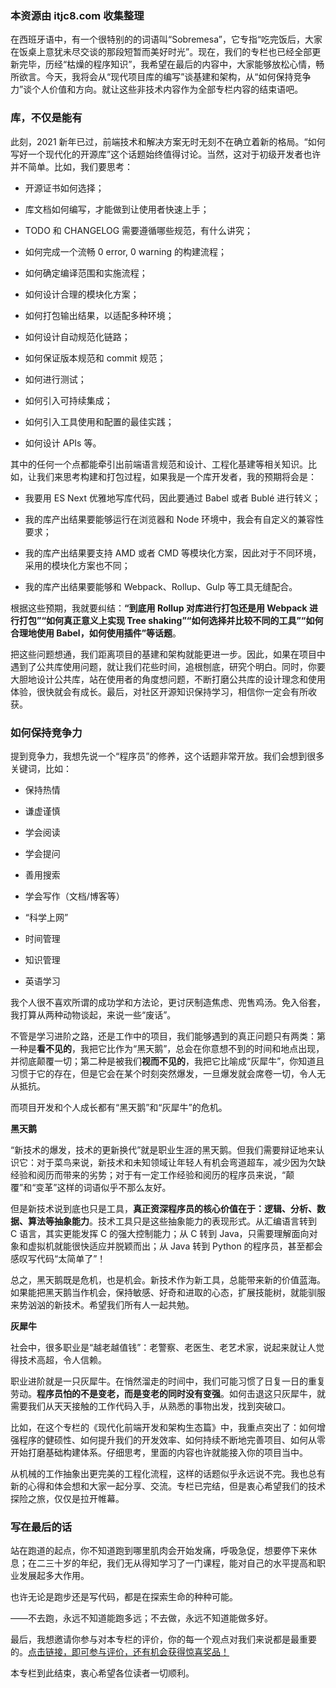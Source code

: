 ### 本资源由 itjc8.com 收集整理
<p data-nodeid="681" class="">在西班牙语中，有一个很特别的的词语叫“Sobremesa”，它专指“吃完饭后，大家在饭桌上意犹未尽交谈的那段短暂而美好时光”。现在，我们的专栏也已经全部更新完毕，历经“枯燥的程序知识”，我希望在最后的内容中，大家能够放松心情，畅所欲言。今天，我将会从“现代项目库的编写”谈基建和架构，从“如何保持竞争力”谈个人价值和方向。就让这些非技术内容作为全部专栏内容的结束语吧。</p>
<h3 data-nodeid="682">库，不仅是能有</h3>
<p data-nodeid="683">此刻，2021 新年已过，前端技术和解决方案无时无刻不在确立着新的格局。“如何写好一个现代化的开源库”这个话题始终值得讨论。当然，这对于初级开发者也许并不简单。比如，我们要思考：</p>
<ul data-nodeid="684">
<li data-nodeid="685">
<p data-nodeid="686">开源证书如何选择；</p>
</li>
<li data-nodeid="687">
<p data-nodeid="688">库文档如何编写，才能做到让使用者快速上手；</p>
</li>
<li data-nodeid="689">
<p data-nodeid="690">TODO 和 CHANGELOG 需要遵循哪些规范，有什么讲究；</p>
</li>
<li data-nodeid="691">
<p data-nodeid="692">如何完成一个流畅 0 error, 0 warning 的构建流程；</p>
</li>
<li data-nodeid="693">
<p data-nodeid="694">如何确定编译范围和实施流程；</p>
</li>
<li data-nodeid="695">
<p data-nodeid="696">如何设计合理的模块化方案；</p>
</li>
<li data-nodeid="697">
<p data-nodeid="698">如何打包输出结果，以适配多种环境；</p>
</li>
<li data-nodeid="699">
<p data-nodeid="700">如何设计自动规范化链路；</p>
</li>
<li data-nodeid="701">
<p data-nodeid="702">如何保证版本规范和 commit 规范；</p>
</li>
<li data-nodeid="703">
<p data-nodeid="704">如何进行测试；</p>
</li>
<li data-nodeid="705">
<p data-nodeid="706">如何引入可持续集成；</p>
</li>
<li data-nodeid="707">
<p data-nodeid="708">如何引入工具使用和配置的最佳实践；</p>
</li>
<li data-nodeid="709">
<p data-nodeid="710">如何设计 APIs 等。</p>
</li>
</ul>
<p data-nodeid="711">其中的任何一个点都能牵引出前端语言规范和设计、工程化基建等相关知识。比如，让我们来思考构建和打包过程，如果我是一个库开发者，我的预期将会是：</p>
<ul data-nodeid="712">
<li data-nodeid="713">
<p data-nodeid="714">我要用 ES Next 优雅地写库代码，因此要通过 Babel 或者 Bublé 进行转义；</p>
</li>
<li data-nodeid="715">
<p data-nodeid="716">我的库产出结果要能够运行在浏览器和 Node 环境中，我会有自定义的兼容性要求；</p>
</li>
<li data-nodeid="717">
<p data-nodeid="718">我的库产出结果要支持 AMD 或者 CMD 等模块化方案，因此对于不同环境，采用的模块化方案也不同；</p>
</li>
<li data-nodeid="719">
<p data-nodeid="720">我的库产出结果要能够和 Webpack、Rollup、Gulp 等工具无缝配合。</p>
</li>
</ul>
<p data-nodeid="721">根据这些预期，我就要纠结：<strong data-nodeid="790">“到底用 Rollup 对库进行打包还是用 Webpack 进行打包”“如何真正意义上实现 Tree shaking”“如何选择并比较不同的工具”“如何合理地使用 Babel，如何使用插件”等话题</strong>。</p>
<p data-nodeid="722">把这些问题想通，我们距离项目的基建和架构就能更进一步。因此，如果在项目中遇到了公共库使用问题，就让我们花些时间，追根刨底，研究个明白。同时，你要大胆地设计公共库，站在使用者的角度想问题，不断打磨公共库的设计理念和使用体验，很快就会有成长。最后，对社区开源知识保持学习，相信你一定会有所收获。</p>
<h3 data-nodeid="723">如何保持竞争力</h3>
<p data-nodeid="724">提到竞争力，我想先说一个“程序员”的修养，这个话题非常开放。我们会想到很多关键词，比如：</p>
<ul data-nodeid="725">
<li data-nodeid="726">
<p data-nodeid="727">保持热情</p>
</li>
<li data-nodeid="728">
<p data-nodeid="729">谦虚谨慎</p>
</li>
<li data-nodeid="730">
<p data-nodeid="731">学会阅读</p>
</li>
<li data-nodeid="732">
<p data-nodeid="733">学会提问</p>
</li>
<li data-nodeid="734">
<p data-nodeid="735">善用搜索</p>
</li>
<li data-nodeid="736">
<p data-nodeid="737">学会写作（文档/博客等）</p>
</li>
<li data-nodeid="738">
<p data-nodeid="739">“科学上网”</p>
</li>
<li data-nodeid="740">
<p data-nodeid="741">时间管理</p>
</li>
<li data-nodeid="742">
<p data-nodeid="743">知识管理</p>
</li>
<li data-nodeid="744">
<p data-nodeid="745">英语学习</p>
</li>
</ul>
<p data-nodeid="746">我个人很不喜欢所谓的成功学和方法论，更讨厌制造焦虑、兜售鸡汤。免入俗套，我打算从两种动物谈起，来说一些“废话”。</p>
<p data-nodeid="747">不管是学习进阶之路，还是工作中的项目，我们能够遇到的真正问题只有两类：第一种是<strong data-nodeid="814">看不见的</strong>，我把它比作为“黑天鹅”，总会在你意想不到的时间和地点出现，并彻底颠覆一切；第二种是被我们<strong data-nodeid="815">视而不见的</strong>，我把它比喻成“灰犀牛”，你知道且习惯于它的存在，但是它会在某个时刻突然爆发，一旦爆发就会席卷一切，令人无从抵抗。</p>
<p data-nodeid="748">而项目开发和个人成长都有“黑天鹅”和“灰犀牛”的危机。</p>
<p data-nodeid="749"><strong data-nodeid="820">黑天鹅</strong></p>
<p data-nodeid="750">“新技术的爆发，技术的更新换代”就是职业生涯的黑天鹅。但我们需要辩证地来认识它：对于菜鸟来说，新技术和未知领域让年轻人有机会弯道超车，减少因为欠缺经验和阅历而带来的劣势；对于有一定工作经验和阅历的程序员来说，“颠覆”和“变革”这样的词语似乎不那么友好。</p>
<p data-nodeid="751">但是新技术说到底也只是工具，<strong data-nodeid="827">真正资深程序员的核心价值在于：逻辑、分析、数据、算法等抽象能力</strong>。技术工具只是这些抽象能力的表现形式。从汇编语言转到 C 语言，其实更能发挥 C 的强大控制能力；从 C 转到 Java，只需要理解面向对象和虚拟机就能很快适应并脱颖而出；从 Java 转到 Python 的程序员，甚至都会感叹写代码“太简单了”！</p>
<p data-nodeid="752">总之，黑天鹅既是危机，也是机会。新技术作为新工具，总能带来新的价值蓝海。如果能把黑天鹅当作机会，保持敏感、好奇和进取的心态，扩展技能树，就能驯服来势汹汹的新技术。希望我们所有人一起共勉。</p>
<p data-nodeid="753"><strong data-nodeid="832">灰犀牛</strong></p>
<p data-nodeid="754">社会中，很多职业是“越老越值钱”：老警察、老医生、老艺术家，说起来就让人觉得技术高超，令人信赖。</p>
<p data-nodeid="755">职业进阶就是一只灰犀牛。在悄然溜走的时间中，我们可能习惯了日复一日的重复劳动。<strong data-nodeid="839">程序员怕的不是变老，而是变老的同时没有变强</strong>。如何击退这只灰犀牛，就需要我们从天天接触的工作代码入手，从熟悉的事物出发，找到突破口。</p>
<p data-nodeid="756">比如，在这个专栏的《现代化前端开发和架构生态篇》中，我重点突出了：如何增强程序的健硕性、如何提升我们的开发效率、如何持续不断地完善项目、如何从零开始打磨基础构建体系。仔细思考，里面的内容也许就能接入你的项目当中。</p>
<p data-nodeid="757">从机械的工作抽象出更完美的工程化流程，这样的话题似乎永远说不完。我也总有新的心得和体会想和大家一起分享、交流。专栏已完结，但是衷心希望我们的技术探险之旅，仅仅是拉开帷幕。</p>
<h3 data-nodeid="758">写在最后的话</h3>
<p data-nodeid="759">站在跑道的起点，你不知道跑到哪里肌肉会开始发痛，呼吸急促，想要停下来休息；在二三十岁的年纪，我们无从得知学习了一门课程，能对自己的水平提高和职业发展起多大作用。</p>
<p data-nodeid="760">也许无论是跑步还是写代码，都是在探索生命的种种可能。</p>
<p data-nodeid="761">——不去跑，永远不知道能跑多远；不去做，永远不知道能做多好。</p>
<p data-nodeid="762">最后，我想邀请你参与对本专栏的评价，你的每一个观点对我们来说都是最重要的。<a href="https://wj.qq.com/s2/8143682/4a70?fileGuid=xxQTRXtVcqtHK6j8" data-nodeid="849">点击链接，即可参与评价，还有机会获得惊喜奖品！</a></p>
<p data-nodeid="763" class="te-preview-highlight">本专栏到此结束，衷心希望各位读者一切顺利。</p>